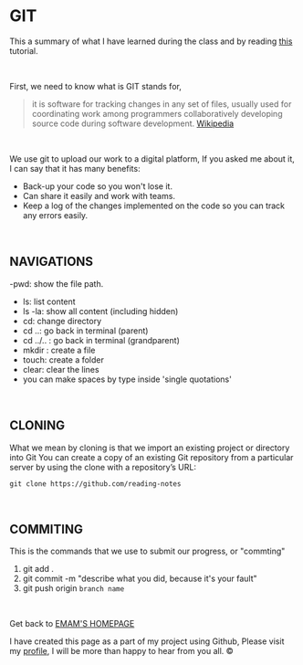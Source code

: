#   GIT 
This a summary of what I have learned during the class and by reading [this](https://blog.udemy.com/git-tutorial-a-comprehensive-guide/) tutorial. 

&nbsp;


First, we need to know what is GIT stands for,
>  it is software for tracking changes in any set of files, usually used for coordinating work among programmers collaboratively developing source code during software development.
 [Wikipedia](https://en.wikipedia.org/wiki/Git) 




&nbsp;



We use git to upload our work  to a digital platform, If you asked me about it, I can say that it has many benefits: 
 -  Back-up your code so you won't lose it.
- Can share it easily and work with teams.
- Keep a log of the changes implemented on the code so you can track any errors easily.


&nbsp;



## NAVIGATIONS 

-pwd: show the file path.
- ls: list content 
- ls -la: show all content (including hidden)
- cd: change directory 
- cd ..: go back in terminal (parent)
- cd ../.. : go back in terminal (grandparent)
- mkdir : create a file
- touch: create a folder 
- clear: clear the lines
- you can make spaces by type inside 'single quotations'



&nbsp;


##  CLONING 
What we mean by cloning is that we import an existing project or directory into Git
You can create a copy of an existing Git repository from a particular server by using the clone with a repository’s URL:

 `git clone https://github.com/reading-notes`




&nbsp;





## COMMITING 
This is the commands that we use to submit our progress, or "commting"

1. git add .
2. git commit -m "describe what you did, because it's your fault"
3. git push origin `branch name`


&nbsp;

Get back to [EMAM'S HOMEPAGE](https://emam96.github.io/reading-notes/)

I have created this page as a part of my project using Github, Please visit my [profile](https://github.com/Emam96), I will be more than happy to hear from you all. ©


